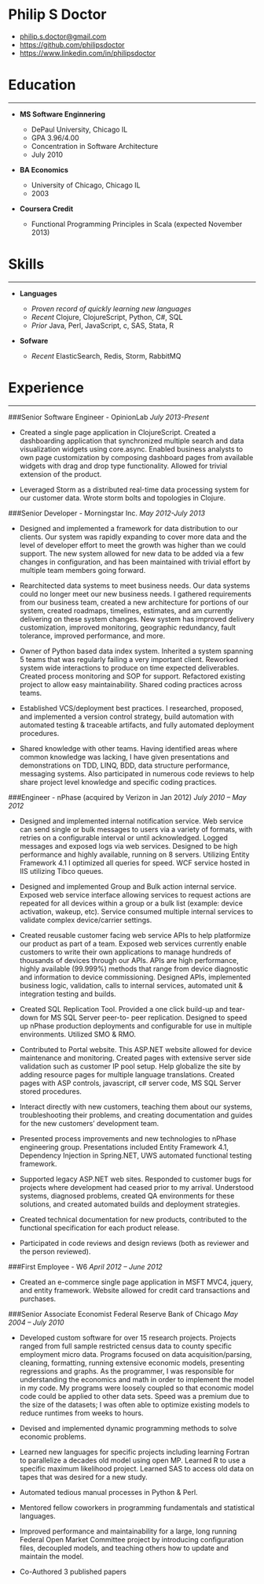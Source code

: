 # Philip S Doctor

* <philip.s.doctor@gmail.com>
* <https://github.com/philipsdoctor>
* <https://www.linkedin.com/in/philipsdoctor>

# Education
-----------

* **MS Software Enginnering**
    - DePaul University, Chicago IL
    - GPA 3.96/4.00
    - Concentration in Software Architecture
    - July 2010

* **BA Economics**
    - University of Chicago, Chicago IL
    - 2003

* **Coursera Credit**
    - Functional Programming Principles in Scala (expected November 2013)

# Skills
--------

* **Languages**
    - _Proven record of quickly learning new languages_
    - *Recent* Clojure, ClojureScript, Python, C#, SQL
    - *Prior* Java, Perl, JavaScript, c, SAS, Stata, R

* **Sofware**
    - *Recent* ElasticSearch, Redis, Storm, RabbitMQ

# Experience
------------
###Senior Software Engineer - OpinionLab
_July 2013-Present_

- Created a single page application in ClojureScript. Created a dashboarding application that synchronized multiple search and data visualization widgets using core.async. Enabled business analysts to own page customization by composing dashboard pages from available widgets with drag and drop type functionality. Allowed for trivial extension of the product.

- Leveraged Storm as a distributed real-time data processing system for our customer data. Wrote storm bolts and topologies in Clojure.

###Senior Developer - Morningstar Inc.
_May 2012-July 2013_

- Designed and implemented a framework for data distribution to our clients. Our system was rapidly expanding to cover more data and the level of developer effort to meet the growth was higher than we could support. The new system allowed for new data to be added via a few changes in configuration, and has been maintained with trivial effort by multiple team members going forward. 

- Rearchitected data systems to meet business needs. Our data systems could no longer meet our new business needs. I gathered requirements from our business team, created a new architecture for portions of our system, created roadmaps, timelines, estimates, and am currently delivering on these system changes. New system has improved delivery customization, improved monitoring, geographic redundancy, fault tolerance, improved performance, and more.

- Owner of Python based data index system. Inherited a system spanning 5 teams that was regularly failing a very important client. Reworked system wide interactions to produce on time expected deliverables. Created process monitoring and SOP for support. Refactored existing project to allow easy maintainability. Shared coding practices across teams.

- Established VCS/deployment best practices. I researched, proposed, and implemented a version control strategy, build automation with automated testing & traceable artifacts, and fully automated deployment procedures.

- Shared knowledge with other teams. Having identified areas where common knowledge was lacking, I have given presentations and demonstrations on TDD, LINQ, BDD, data structure performance, messaging systems. Also participated in numerous code reviews to help share project level knowledge and specific coding practices.

###Engineer - nPhase (acquired by Verizon in Jan 2012)
_July 2010 – May 2012_

- Designed and implemented internal notification service. Web service can send single or bulk messages to users via a variety of formats, with retries on a configurable interval or until acknowledged. Logged messages and exposed logs via web services. Designed to be high performance and highly available, running on 8 servers. Utilizing Entity Framework 4.1 I optimized all queries for speed. WCF service hosted in IIS utilizing Tibco queues.

- Designed and implemented Group and Bulk action internal service. Exposed web service interface allowing services to request actions are repeated for all devices within a group or a bulk list (example: device activation, wakeup, etc). Service consumed multiple internal services to validate complex device/carrier settings.

- Created reusable customer facing web service APIs to help platformize our product as part of a team. Exposed web services currently enable customers to write their own applications to manage hundreds of thousands of devices through our APIs. APIs are high performance, highly available (99.999%) methods that range from device diagnostic and information to device commissioning. Designed APIs, implemented business logic, validation, calls to internal services, automated unit & integration testing and builds.

- Created SQL Replication Tool. Provided a one click build-up and tear-down for MS SQL Server peer-to-
peer replication. Designed to speed up nPhase production deployments and configurable for use in multiple environments. Utilized SMO & RMO.

- Contributed to Portal website. This ASP.NET website allowed for device maintenance and monitoring. Created pages with extensive server side validation such as customer IP pool setup. Help globalize the site by adding resource pages for multiple language translations. Created pages with ASP controls, javascript, c# server code, MS SQL Server stored procedures.

- Interact directly with new customers, teaching them about our systems, troubleshooting their problems, and creating documentation and guides for the new customers’ development team.

- Presented process improvements and new technologies to nPhase engineering group. Presentations included Entity Framework 4.1, Dependency Injection in Spring.NET, UWS automated functional testing framework.

- Supported legacy ASP.NET web sites. Responded to customer bugs for projects where development had ceased prior to my arrival. Understood systems, diagnosed problems, created QA environments for these solutions, and created automated builds and deployment strategies.

- Created technical documentation for new products, contributed to the functional specification for each product release.

- Participated in code reviews and design reviews (both as reviewer and the person reviewed).

###First Employee - W6
_April 2012 – June 2012_

- Created an e-commerce single page application in MSFT MVC4, jquery, and entity framework. Website allowed for credit card transactions and purchases.

###Senior Associate Economist Federal Reserve Bank of Chicago
_May 2004 – July 2010_

- Developed custom software for over 15 research projects. Projects ranged from full sample restricted census data to county specific employment micro data. Programs focused on data acquisition/parsing, cleaning, formatting, running extensive economic models, presenting regressions and graphs. As the programmer, I was responsible for understanding the economics and math in order to implement the model in my code. My programs were loosely coupled so that economic model code could be applied to other data sets. Speed was a premium due to the size of the datasets; I was often able to optimize existing models to reduce runtimes from weeks to hours. 

- Devised and implemented dynamic programming methods to solve economic problems. 

- Learned new languages for specific projects including learning Fortran to parallelize a decades old model using open MP. Learned R to use a specific maximum likelihood project. Learned SAS to access old data on tapes that was desired for a new study.

- Automated tedious manual processes in Python & Perl.

- Mentored fellow coworkers in programming fundamentals and statistical languages.

- Improved performance and maintainability for a large, long running Federal Open Market Committee project by introducing configuration files, decoupled models, and teaching others how to update and maintain the model. 

- Co-Authored 3 published papers

